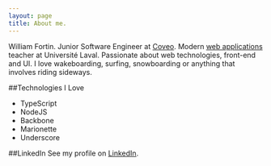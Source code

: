 ```yaml
---
layout: page
title: About me.
---
```


<div class="message">
  William Fortin. Junior Software Engineer at <a href="http://www.coveo.com/en">Coveo</a>. Modern <a href="http://www2.ulaval.ca/les-etudes/cours/repertoire/detailsCours/glo-3102-developpement-dapplications-web.html">web applications</a> teacher at Université Laval. Passionate about web technologies, front-end and UI. I love wakeboarding, surfing, snowboarding or anything that involves riding sideways.
</div>

##Technologies I Love
* TypeScript
* NodeJS
* Backbone
* Marionette
* Underscore

##LinkedIn
See my profile on <a href="http://www.linkedin.com/in/williamfortin">LinkedIn</a>.